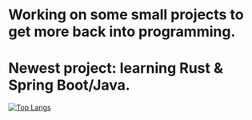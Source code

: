 # Working on some small projects to get more back into programming.
# Newest project: learning Rust & Spring Boot/Java.
[![Top Langs](https://github-readme-stats.vercel.app/api/top-langs/?username=RistoFlink&exclude_repo=Test-Automation&langs_count=8&layout=donut&hide=languagescss)](https://github.com/anuraghazra/github-readme-stats)
